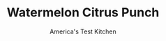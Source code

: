 ---
layout: ../../layouts/MarkdownPostLayout.astro
title: Watermelon Citrus Punch
author: America's Test Kitchen
pubDate: 2023-03-15
description: "A hollowed-out watermelon makes the perfect bowl for this punch."
image_url: https://res.cloudinary.com/hksqkdlah/image/upload/ar_1:1,c_fill,dpr_2.0,f_auto,fl_lossy.progressive.strip_profile,g_faces:auto,q_auto:low,w_344/4293_sfs-ffpunch-cc-318998
tags: ["Fruit","Beverages"]
calories: 1426
protein: 2
carbohydrates: 34
fats: 
fiber: 1
ingredients: ["1/2 , large seedless watermelon","1 , (12-ounce) can frozen pink lemonade concentrate","1 , (6-ounce) can frozen limeade concentrate","5 cups, chilled seltzer","1 , lemon or lime, sliced thin","1 pint, lemon sherbet or lime sherbet"]
serves: 10
time: ""
instructions: ["Hollow out melon: Scoop out watermelon until only pale green interior shows; refrigerate shell.","Make punch: Puree 4 cups watermelon pulp in batches in blender until smooth and transfer to large bowl. Stir lemonade and limeade concentrates into bowl with melon puree until completely melted. (Mixture can be covered with plastic wrap and refrigerated overnight.)","Add fizz and garnish: When ready to serve, gently stir seltzer into punch. Pour punch into watermelon shell (refrigerating any excess) and float lemon or lime slices on top.","Serve with sherbet: Ladle punch into glasses, then float small scoop of sherbet on top of each glass. Serve."]
nutrition: ["358 mg Potassium","43 mg Phosphorus","44 mg Calcium","35 mg Magnesium","43 mg Sodium","1 g Fat","27 mg Vitamin C","1 g Fiber","10 µg Folate (food)","28 g Sugars","448 g Water","34 g Carbs","10 µg Folate equivalent (total)","2 g Protein","82 µg Vitamin A","142 kcal Energy","7 g Sugars, added","1426 calories"]
notes: "If necessary, trim the bottom of the melon half so it can rest on a flat base. To keep the punch ice-cold, refrigerate the hollowed-out watermelon for at least one hour prior to serving."
---